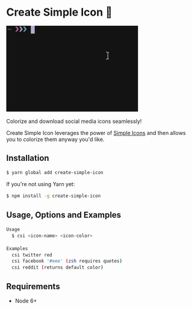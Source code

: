 # Create Simple Icon 🎨

<img src="example.gif" width="350">

Colorize and download social media icons seamlessly!

Create Simple Icon leverages the power of [Simple Icons](https://simpleicons.org) and then allows you to colorize them anyway you'd like.

## Installation

```bash
$ yarn global add create-simple-icon
```

If you're not using Yarn yet:

```bash
$ npm install -g create-simple-icon
```

## Usage, Options and Examples

```bash
Usage
  $ csi <icon-name> <icon-color>

Examples
  csi twitter red
  csi facebook '#eee' (zsh requires quotes)
  csi reddit (returns default color)
```

## Requirements
- Node 6+
